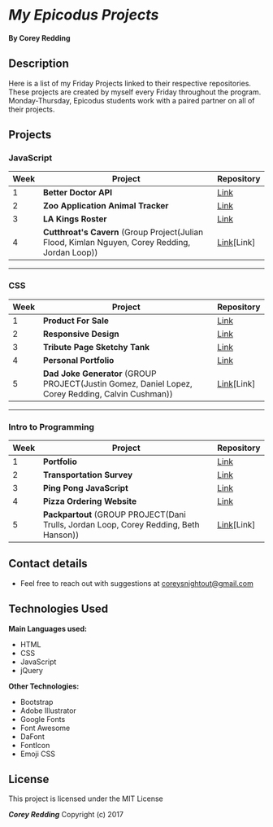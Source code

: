 # _My Epicodus Projects_

#### By **Corey Redding**

## Description

Here is a list of my Friday Projects linked to their respective repositories. These projects are created by myself every Friday throughout the program. Monday-Thursday, Epicodus students work with a paired partner on all of their projects.  

## Projects

### JavaScript

| Week  | Project | Repository |
| ----- | ------------- | ------------ |
| 1     | **Better Doctor API** | [Link](https://github.com/coreysnightout/doctor-api) |
| 2     | **Zoo Application Animal Tracker** | [Link](https://github.com/coreysnightout/animal-tracker) |
| 3  |**LA Kings Roster** | [Link](https://github.com/coreysnightout/la-kings-roster-final) |
| 4 | **Cutthroat's Cavern** (Group Project(Julian Flood, Kimlan Nguyen, Corey Redding, Jordan Loop))|[Link](https://github.com/coreysnightout/Cutthroats-Cavern-Game)[Link] |

---

### CSS

| Week  | Project | Repository |
| ----- | ------------- | ------------ |
| 1     | **Product For Sale** | [Link](https://github.com/coreysnightout/miller-highlife) |
| 2      |  **Responsive Design** | [Link](https://github.com/coreysnightout/responsive-design-project) |
| 3      |  **Tribute Page Sketchy Tank** | [Link](https://github.com/coreysnightout/tribute-page) |
| 4      |  **Personal Portfolio** | [Link](https://github.com/coreysnightout/portfolio-project) |
| 5      |  **Dad Joke Generator** (GROUP PROJECT(Justin Gomez, Daniel Lopez, Corey Redding, Calvin Cushman)) | [Link](https://github.com/coreysnightout/The-Dad-Joke-Generator)[Link] |

---

### Intro to Programming

| Week  | Project | Repository   |
| ----- | ------------- | ------------ |
| 1     | **Portfolio** | [Link](https://github.com/coreysnightout/Portfolio-Webpage/tree/gh-pages) |
| 2     | **Transportation Survey** | [Link](https://github.com/coreysnightout/Transportation-Survey/tree/gh-pages) |
| 3     | **Ping Pong JavaScript** | [Link](https://github.com/coreysnightout/Ping-Pong) |
| 4     | **Pizza Ordering Website** | [Link](https://github.com/coreysnightout/pizza-order)  |
| 5     | **Packpartout** (GROUP PROJECT(Dani Trulls, Jordan Loop, Corey Redding, Beth Hanson)) | [Link](https://github.com/coreysnightout/Campsite)[Link]  |

## Contact details

* Feel free to reach out with suggestions at coreysnightout@gmail.com

## Technologies Used

**Main Languages used:**

* HTML
* CSS
* JavaScript
* jQuery

**Other Technologies:**

* Bootstrap
* Adobe Illustrator
* Google Fonts
* Font Awesome
* DaFont
* FontIcon
* Emoji CSS

## License

This project is licensed under the MIT License

**_Corey Redding_** Copyright (c) 2017
